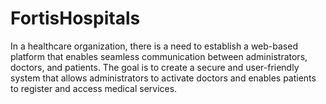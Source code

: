 # FortisHospitals

In a healthcare organization, there is a need to establish a web-based platform that
enables seamless communication between administrators, doctors, and patients. The
goal is to create a secure and user-friendly system that allows administrators to activate doctors and
enables patients to register and access medical services.
